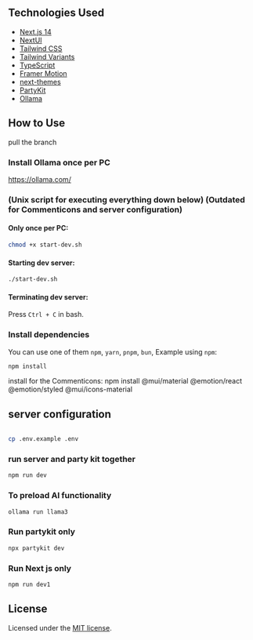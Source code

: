 
## Technologies Used

- [Next.js 14](https://nextjs.org/docs/getting-started)
- [NextUI](https://nextui.org)
- [Tailwind CSS](https://tailwindcss.com)
- [Tailwind Variants](https://tailwind-variants.org)
- [TypeScript](https://www.typescriptlang.org)
- [Framer Motion](https://www.framer.com/motion)
- [next-themes](https://github.com/pacocoursey/next-themes)
- [PartyKit](https://partykit.io)
- [Ollama](https://ollama.com/)

## How to Use

pull the branch 

### Install Ollama once per PC

https://ollama.com/


### (Unix script for executing everything down below) (Outdated for Commenticons and server configuration)

#### Only once per PC:

```bash
chmod +x start-dev.sh
```

#### Starting dev server:

```bash
./start-dev.sh
```

#### Terminating dev server:

Press `Ctrl + C` in bash.


### Install dependencies

You can use one of them `npm`, `yarn`, `pnpm`, `bun`, Example using `npm`:

```bash
npm install
```

install for the Commenticons:
npm install @mui/material @emotion/react @emotion/styled @mui/icons-material

## server configuration

```bash

cp .env.example .env
```
### run server and party kit together 

```bash
npm run dev
```

### To preload AI functionality

```bash
ollama run llama3
```


### Run partykit only 

```bash
npx partykit dev
```


### Run Next js only 

```bash
npm run dev1
```

## License

Licensed under the [MIT license](https://github.com/nextui-org/next-pages-template/blob/main/LICENSE).

